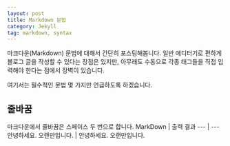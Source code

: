 ```yaml
---
layout: post
title: Markdown 문법
category: Jekyll
tag: markdown, syntax
---
```


마크다운(Markdown) 문법에 대해서 간단히 포스팅해봅니다.
일반 에디터기로 편하게 블로그 글을 작성할 수 있다는 장점은 있지만,
아무래도 수동으로 각종 태그들을 직접 입력해야 한다는 점에서 장벽이 있습니다.

여기서는 필수적인 문법 몇 가지만 언급하도록 하겠습니다.


## 줄바꿈

마크다운에서 줄바꿈은 스페이스 두 번으로 합니다.
MarkDown | 출력 결과
--- | ---
  안녕하세요.  오랜만입니다. | 안녕하세요.  오랜만입니다.